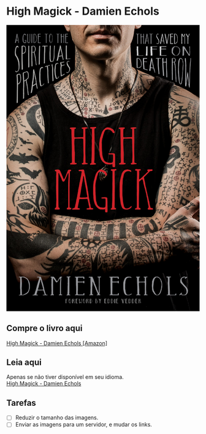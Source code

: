 # High Magick - Damien Echols

![cover](cover.jpg)

## Compre o livro aqui
[High Magick - Damien Echols [Amazon]](https://www.amazon.com.br/High-Magick-Guide-Spiritual-Practices/dp/1683641345/)

## Leia aqui
Apenas se não tiver disponível em seu idioma.<br /> 
[High Magick - Damien Echols](https://high-magick-damien-echols.netlify.app/)

## Tarefas
- [ ] Reduzir o tamanho das imagens.
- [ ] Enviar as imagens para um servidor, e mudar os links.